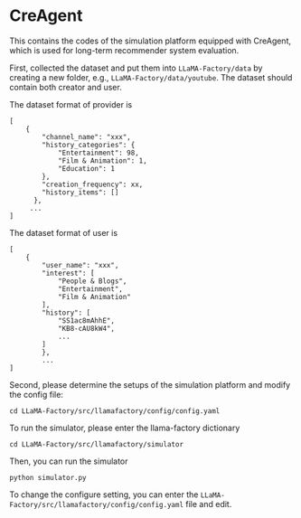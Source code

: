 # CreAgent
This contains the codes of the simulation platform  equipped with CreAgent, which is used for long-term recommender system evaluation.


First, collected the dataset and put them into `LLaMA-Factory/data` by creating a new folder, e.g., `LLaMA-Factory/data/youtube`. The dataset should contain both creator and user.

The dataset format of provider is 
```
[
    {
        "channel_name": "xxx",
        "history_categories": {
            "Entertainment": 98,
            "Film & Animation": 1,
            "Education": 1
        },
        "creation_frequency": xx,
        "history_items": []
      },
     ...
]
```


The dataset format of user is 
```
[
    {
        "user_name": "xxx",
        "interest": [
            "People & Blogs",
            "Entertainment",
            "Film & Animation"
        ],
        "history": [
            "SS1ac8mAhhE",
            "KB8-cAU8kW4",
            ...
        ]
        },
        ...
]
```

Second, please determine the setups of the simulation platform and modify the config file:

`
cd LLaMA-Factory/src/llamafactory/config/config.yaml
`

To run the simulator, please enter the llama-factory dictionary

`
cd LLaMA-Factory/src/llamafactory/simulator
`

Then, you can run the simulator

`
python simulator.py
`


To change the configure setting, you can enter the `LLaMA-Factory/src/llamafactory/config/config.yaml` file and edit. 



